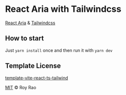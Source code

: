 # React Aria with Tailwindcss

[React Aria](https://react-spectrum.adobe.com/react-aria/index.html) & [Tailwindcss](https://tailwindcss.com/)

## How to start
Just `yarn install` once and then run it with `yarn dev`

## Template License

[template-vite-react-ts-tailwind](https://github.com/RoyRao2333/template-vite-react-ts-tailwind)

[MIT](LICENSE) © Roy Rao
